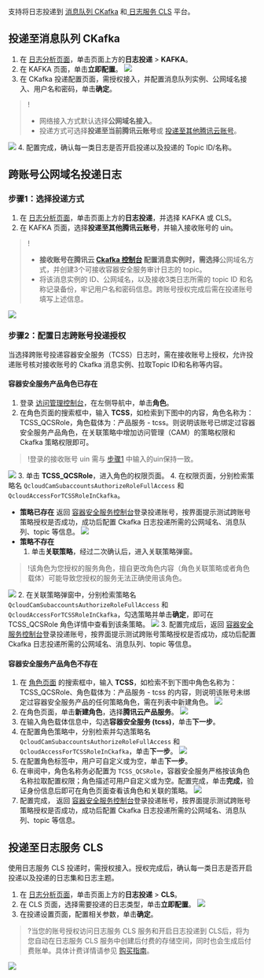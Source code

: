 支持将日志投递到 [消息队列 CKafka](https://cloud.tencent.com/document/product/597) 和[ 日志服务 CLS](https://cloud.tencent.com/document/product/614) 平台。

## 投递至消息队列 CKafka
1. 在 [日志分析页面](https://console.cloud.tencent.com/tcss/report/logAnalysis)，单击页面上方的**日志投递** > **KAFKA**。
2. 在 KAFKA 页面，单击**立即配置**。
![](https://qcloudimg.tencent-cloud.cn/raw/2bdd0543537aaaa5971ca18258f64898.png)
3. 在 CKafka 投递配置页面，需授权接入，并配置消息队列实例、公网域名接入、用户名和密码，单击**确定**。
>!
>- 网络接入方式默认选择**公网域名接入**。
>- 投递方式可选择**投递至当前腾讯云账号**或 [投递至其他腾讯云账号](#gw)。
>
![](https://qcloudimg.tencent-cloud.cn/raw/419b61397615fac4f8ef6e45f1847b7b.png)
4. 配置完成，确认每一类日志是否开启投递以及投递的 Topic ID/名称。

## 跨账号公网域名投递日志[](id:gw)
### 步骤1：选择投递方式[](id:stpe1)
1. 在 [日志分析页面](https://console.cloud.tencent.com/tcss/report/logAnalysis)，单击页面上方的**日志投递**，并选择 KAFKA 或 CLS。
2. 在 KAFKA 页面，选择**投递至其他腾讯云账号**，并输入接收账号的 uin。
>!
>- **接收账号在腾讯云 [Ckafka 控制台](https://console.cloud.tencent.com/ckafka/index?rid=1) 配置消息实例时，需选择**公网域名方式，并创建3个可接收容器安全服务审计日志的 topic。
>- 将该消息实例的 ID、公网域名，以及接收3类日志所需的 topic ID 和名称记录备份，牢记用户名和密码信息。跨账号授权完成后需在投递账号填写上述信息。
>
![](https://qcloudimg.tencent-cloud.cn/raw/77d93ef4df563c856fda8e16fad07f34.png)

### 步骤2：配置日志跨账号投递授权
当选择跨账号投递容器安全服务（TCSS）日志时，需在接收账号上授权，允许投递账号核对接收账号的 Ckafka 消息实例、拉取Topic ID和名称等内容。

#### 容器安全服务产品角色已存在
1. 登录 [访问管理控制台](https://console.cloud.tencent.com/cam/role)，在左侧导航中，单击**角色**。
2. 在角色页面的搜索框中，输入 **TCSS**，如检索到下图中的内容，角色名称为：TCSS_QCSRole，角色载体为：产品服务 - tcss。则说明该账号已绑定过容器安全服务产品角色，在关联策略中增加访问管理（CAM）的策略权限和 Ckafka 策略权限即可。
>!登录的接收账号 uin 需与 [步骤1](#stpe1) 中输入的uin保持一致。
>
![](https://qcloudimg.tencent-cloud.cn/raw/a87204616c1113c38acc1ef393054e67.png)
3. 单击 **TCSS_QCSRole**，进入角色的权限页面。
4. 在权限页面，分别检索策略名 `QcloudCamSubaccountsAuthorizeRoleFullAccess` 和 `QcloudAccessForTCSSRoleInCkafka`。
 - **策略已存在**
  返回 [容器安全服务控制台](https://console.cloud.tencent.com/tcss)登录投递账号，按界面提示测试跨账号策略授权是否成功，成功后配置 Ckafka 日志投递所需的公网域名、消息队列、topic 等信息。
![](https://qcloudimg.tencent-cloud.cn/raw/d8d7cd14747ac248aef101297f3df7f6.png)
 - **策略不存在**
    1. 单击**关联策略**，经过二次确认后，进入关联策略弹窗。
>!该角色为您授权的服务角色，擅自更改角色内容（角色关联策略或者角色载体）可能导致您授权的服务无法正确使用该角色。
>
![](https://qcloudimg.tencent-cloud.cn/raw/699e20b922b5bd161cd53f3093786795.png)
    2. 在关联策略弹窗中，分别检索策略名 `QcloudCamSubaccountsAuthorizeRoleFullAccess` 和 `QcloudAccessForTCSSRoleInCkafka`，勾选策略并单击**确定**，即可在 TCSS_QCSRole 角色详情中查看到该条策略。
![](https://qcloudimg.tencent-cloud.cn/raw/8a862365daf2bbfbcba2ac948fa3c928.png)
    3. 配置完成后，返回 [容器安全服务控制台](https://console.cloud.tencent.com/tcss)登录投递账号，按界面提示测试跨账号策略授权是否成功，成功后配置 Ckafka 日志投递所需的公网域名、消息队列、topic 等信息。


#### 容器安全服务产品角色不存在
1. 在 [角色页面](https://console.cloud.tencent.com/cam/role) 的搜索框中，输入 **TCSS**，如检索不到下图中角色名称为：TCSS_QCSRole、角色载体为：产品服务 - tcss 的内容，则说明该账号未绑定过容器安全服务产品的任何策略角色，需在列表中新建角色。
![](https://qcloudimg.tencent-cloud.cn/raw/4487556736de0f70dd7739d98196ddd7.png)
2. 在角色页面，单击**新建角色**，选择**腾讯云产品服务**。
![](https://qcloudimg.tencent-cloud.cn/raw/cf52db3b1b18a9a193b29267bf005152.png)
3. 在输入角色载体信息中，勾选**容器安全服务 (tcss)**，单击**下一步**。
4. 在配置角色策略中，分别检索并勾选策略名 `QcloudCamSubaccountsAuthorizeRoleFullAccess` 和 `QcloudAccessForTCSSRoleInCkafka`，单击**下一步**。
![](https://qcloudimg.tencent-cloud.cn/raw/fa1c41956f42eeb7ce1da3ce3d1472a7.png)
5. 在配置角色标签中，用户可自定义或为空，单击**下一步**。
6. 在审阅中，角色名称务必配置为 `TCSS_QCSRole`，容器安全服务严格按该角色名称拉取配置权限；角色描述可用户自定义或为空。配置完成，单击**完成**，验证身份信息后即可在角色页面查看该角色和关联的策略。
![](https://qcloudimg.tencent-cloud.cn/raw/c991ceac363f300ce23d75cd95ef0d66.png)
7. 配置完成，  返回 [容器安全服务控制台](https://console.cloud.tencent.com/tcss)登录投递账号，按界面提示测试跨账号策略授权是否成功，成功后配置 Ckafka 日志投递所需的公网域名、消息队列、topic 等信息。


## 投递至日志服务 CLS
使用日志服务 CLS 投递时，需授权接入。授权完成后，确认每一类日志是否开启投递以及投递的日志集和日志主题。
1. 在 [日志分析页面](https://console.cloud.tencent.com/tcss/report/logAnalysis)，单击页面上方的**日志投递** > **CLS**。
2. 在 CLS 页面，选择需要投递的日志类型，单击**立即配置**。
![](https://qcloudimg.tencent-cloud.cn/raw/0e378d6f1903111c8804bf683defb8ee.png)
3. 在投递设置页面，配置相关参数，单击**确定**。
>?当您的账号授权访问日志服务 CLS 服务和开启日志投递到 CLS后，将为您自动在日志服务 CLS 服务中创建后付费的存储空间，同时也会生成后付费账单。具体计费详情请参见 [购买指南](https://cloud.tencent.com/document/product/614/45802)。
>
![](https://qcloudimg.tencent-cloud.cn/raw/597abace64dddf9ac0eab1fd9880f4ee.png)

